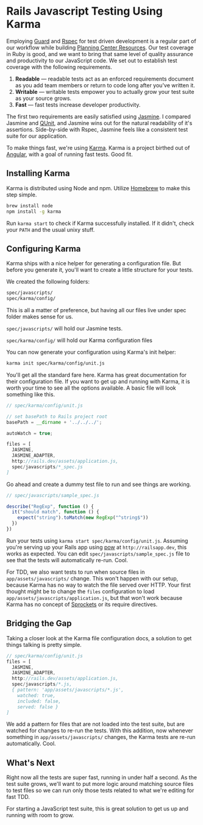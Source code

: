 <!--data 2013-06-12 #noIndex #javascript #ruby -->

# Rails Javascript Testing Using Karma

Employing [Guard][] and [Rspec][] for test driven development is a regular part of our workflow while building [Planning Center Resources][]. Our test coverage in Ruby is good, and we want to bring that same level of quality assurance and productivity to our JavaScript code. We set out to establish test coverage with the following requirements.

1. **Readable** &mdash; readable tests act as an enforced requirements document as you add team members or return to code long after you've written it.
2. **Writable** &mdash; writable tests empower you to actually grow your test suite as your source grows.
3. **Fast** &mdash; fast tests increase developer productivity.

The first two requirements are easily satisfied using [Jasmine][]. I compared Jasmine and [QUnit][], and Jasmine wins out for the natural readability of it's assertions. Side-by-side with Rspec, Jasmine feels like a consistent test suite for our application.

To make things fast, we're using [Karma][]. Karma is a project birthed out of [Angular][], with a goal of running fast tests. Good fit.

## Installing Karma

Karma is distributed using Node and npm. Utilize [Homebrew][] to make this step simple.

```bash
brew install node
npm install -g karma
```

Run `karma start` to check if Karma successfully installed. If it didn't, check your `PATH` and the usual unixy stuff.

## Configuring Karma

Karma ships with a nice helper for generating a configuration file. But before you generate it, you'll want to create a little structure for your tests.

We created the following folders:

```bash
spec/javascripts/
spec/karma/config/
```

This is all a matter of preference, but having all our files live under spec folder makes sense for us.

`spec/javascripts/` will hold our Jasmine tests.

`spec/karma/config/` will hold our Karma configuration files

You can now generate your configuration using Karma's init helper:

```bash
karma init spec/karma/config/unit.js
```

You'll get all the standard fare here. Karma has great documentation for their configuration file. If you want to get up and running with Karma, it is worth your time to see all the options available. A basic file will look something like this.

```js
// spec/karma/config/unit.js

// set basePath to Rails project root
basePath = __dirname + '../../../';

autoWatch = true;

files = [
  JASMINE,
  JASMINE_ADAPTER,
  http://rails.dev/assets/application.js,
  spec/javascripts/*_spec.js
]
```

Go ahead and create a dummy test file to run and see things are working.

```js
// spec/javascripts/sample_spec.js

describe("RegExp", function () {
  it("should match", function () {
    expect("string").toMatch(new RegExp("^string$"))
  })
})
```

Run your tests using `karma start spec/karma/config/unit.js`. Assuming you're serving up your Rails app using [pow][] at `http://railsapp.dev`, this works as expected. You can edit `spec/javascripts/sample_spec.js` file to see that the tests will automatically re-run. Cool.

For TDD, we also want tests to run when source files in `app/assets/javascripts/` change. This won't happen with our setup, because Karma has no way to watch the file served over HTTP. Your first thought might be to change the `files` configuration to load `app/assets/javascripts/application.js`, but that won't work because Karma has no concept of [Sprockets][] or its require directives.

## Bridging the Gap

Taking a closer look at the Karma file configuration docs, a solution to get things talking is pretty simple.

```javascript
// spec/karma/config/unit.js
files = [
  JASMINE,
  JASMINE_ADAPTER,
  http://rails.dev/assets/application.js,
  spec/javascripts/*.js,
  { pattern: 'app/assets/javascripts/*.js',
    watched: true,
    included: false,
    served: false }
]
```

We add a pattern for files that are not loaded into the test suite, but are watched for changes to re-run the tests. With this addition, now whenever something in `app/assets/javascripts/` changes, the Karma tests are re-run automatically. Cool.

## What's Next

Right now all the tests are super fast, running in under half a second. As the test suite grows, we'll want to put more logic around matching source files to test files so we can run only those tests related to what we're editing for fast TDD.

For starting a JavaScript test suite, this is great solution to get us up and running with room to grow.

[guard]: http://guardgem.org/
[rspec]: http://rspec.info/
[planning center resources]: http://get.planningcenteronline.com/resources/
[jasmine]: http://pivotal.github.io/jasmine/
[qunit]: http://qunitjs.com/
[karma]: http://karma-runner.github.io
[angular]: http://angularjs.org/
[homebrew]: http://mxcl.github.io/homebrew/
[pow]: http://pow.cx
[sprockets]: https://github.com/sstephenson/sprockets